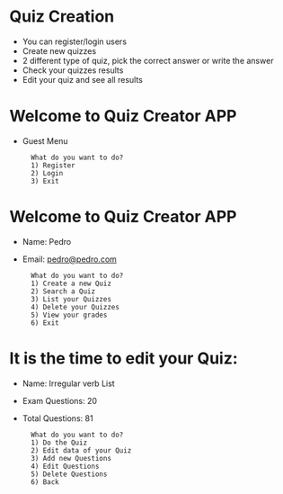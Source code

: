 # Quiz Creation

- You can register/login users
- Create new quizzes
- 2 different type of quiz, pick the correct answer or write the answer
- Check your quizzes results
- Edit your quiz and see all results

# Welcome to Quiz Creator APP        
- Guest Menu

        What do you want to do?
        1) Register
        2) Login
        3) Exit
        
# Welcome to Quiz Creator APP
- Name: Pedro
- Email: pedro@pedro.com
        
        What do you want to do?
        1) Create a new Quiz
        2) Search a Quiz
        3) List your Quizzes
        4) Delete your Quizzes
        5) View your grades
        6) Exit
        
# It is the time to edit your Quiz:
- Name: Irregular verb List
- Exam Questions: 20
- Total Questions: 81
        
        What do you want to do?
        1) Do the Quiz
        2) Edit data of your Quiz
        3) Add new Questions
        4) Edit Questions
        5) Delete Questions
        6) Back
        
